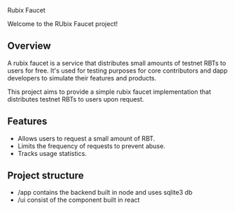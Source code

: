  Rubix Faucet

Welcome to the RUbix Faucet project!

## Overview

A rubix faucet is a service that distributes small amounts of testnet RBTs to users for free. It's used for testing purposes for core contributors and dapp developers to simulate their features and products.

This project aims to provide a simple rubix faucet implementation that distributes testnet RBTs to users upon request.

## Features

- Allows users to request a small amount of RBT.
- Limits the frequency of requests to prevent abuse.
- Tracks usage statistics.

## Project structure

- /app contains the backend built in node and uses sqlite3 db
- /ui consist of the component built in react